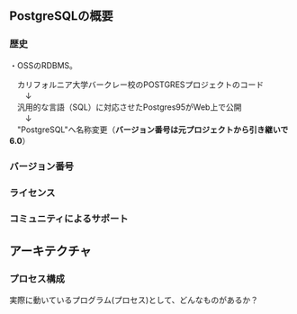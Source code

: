 ## PostgreSQLの概要
### 歴史
・OSSのRDBMS。<br>

　カリフォルニア大学バークレー校のPOSTGRESプロジェクトのコード<br>
　　↓<br>
　汎用的な言語（SQL）に対応させたPostgres95がWeb上で公開<br>
　　↓<br>
　"PostgreSQL"へ名称変更（**バージョン番号は元プロジェクトから引き継いで6.0**）

### バージョン番号


### ライセンス

### コミュニティによるサポート

## アーキテクチャ

### プロセス構成
実際に動いているプログラム(プロセス)として、どんなものがあるか？

### 


